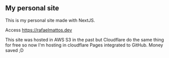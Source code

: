 ## My personal site

This is my personal site made with NextJS.

Access https://rafaelmattos.dev 
  
This site was hosted in AWS S3 in the past but Cloudflare do the same thing for free so now I'm hosting in cloudflare Pages integrated to GitHub. Money saved ;D